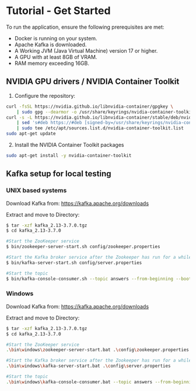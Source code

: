 # Tutorial - Get Started

To run the application, ensure the following prerequisites are met:

- Docker is running on your system.
- Apache Kafka is downloaded.
- A Working JVM (Java Virtual Machine) version 17 or higher.
- A GPU with at least 8GB of VRAM.
- RAM memory exceeding 16GB.

## NVIDIA GPU drivers / NVIDIA Container Toolkit

1. Configure the repository:

```bash
curl -fsSL https://nvidia.github.io/libnvidia-container/gpgkey \
    | sudo gpg --dearmor -o /usr/share/keyrings/nvidia-container-toolkit-keyring.gpg
curl -s -L https://nvidia.github.io/libnvidia-container/stable/deb/nvidia-container-toolkit.list \
    | sed 's#deb https://#deb [signed-by=/usr/share/keyrings/nvidia-container-toolkit-keyring.gpg] https://#g' \
    | sudo tee /etc/apt/sources.list.d/nvidia-container-toolkit.list
sudo apt-get update 
```

2. Install the NVIDIA Container Toolkit packages

```bash
sudo apt-get install -y nvidia-container-toolkit
```

## Kafka setup for local testing

### UNIX based systems

Download Kafka from: https://kafka.apache.org/downloads

Extract and move to Directory:

```bash
$ tar -xzf kafka_2.13-3.7.0.tgz
$ cd kafka_2.13-3.7.0
```
```bash
#Start the ZooKeeper service
$ bin/zookeeper-server-start.sh config/zookeeper.properties
```

```bash
#Start the Kafka broker service after the Zookeeper has run for a while.
$ bin/kafka-server-start.sh config/server.properties
```

```bash
#Start the topic
$ bin/kafka-console-consumer.sh --topic answers --from-beginning --bootstrap-server localhost:9092
```

### Windows 

Download Kafka from: https://kafka.apache.org/downloads

Extract and move to Directory:

```bash
$ tar -xzf kafka_2.13-3.7.0.tgz
$ cd kafka_2.13-3.7.0
```

```bash
#Start the ZooKeeper service
.\bin\windows\zookeeper-server-start.bat .\config\zookeeper.properties
```
```bash
#Start the Kafka broker service after the Zookeeper has run for a while.
.\bin\windows\kafka-server-start.bat .\config\server.properties
```

```bash
#Start the topic
.\bin\windows\kafka-console-consumer.bat --topic answers --from-beginning --bootstrap-server localhost:9092
```
